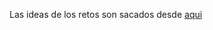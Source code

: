 Las ideas de los retos son sacados desde [aqui](https://github.com/mouredev/roadmap-retos-programacion/tree/main)